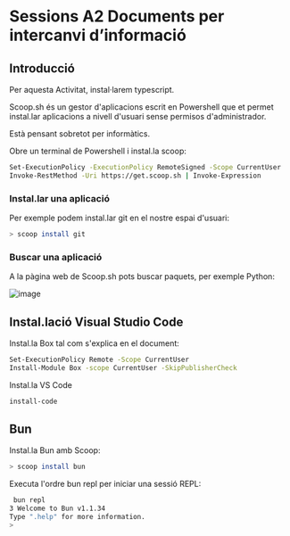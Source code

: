 # Sessions A2  Documents per intercanvi d’informació

## Introducció
Per aquesta Activitat, instal·larem typescript.

Scoop.sh és un gestor d'aplicacions escrit en Powershell que et permet instal.lar aplicacions a nivell d'usuari sense permisos d'administrador.

Està pensant sobretot per informàtics.

Obre un terminal de Powershell i instal.la scoop:

```sh
Set-ExecutionPolicy -ExecutionPolicy RemoteSigned -Scope CurrentUser
Invoke-RestMethod -Uri https://get.scoop.sh | Invoke-Expression
```

### Instal.lar una aplicació
Per exemple podem instal.lar git en el nostre espai d'usuari:

```sh
> scoop install git
```

### Buscar una aplicació

A la pàgina web de Scoop.sh pots buscar paquets, per exemple Python:

![image](https://github.com/user-attachments/assets/606905dc-9241-460f-be33-4decf30c8bfe)

## Instal.lació Visual Studio Code
Instal.la Box tal com s'explica en el document:

```sh
Set-ExecutionPolicy Remote -Scope CurrentUser
Install-Module Box -scope CurrentUser -SkipPublisherCheck
```
Instal.la VS Code
```sh
install-code
```

## Bun

Instal.la Bun amb Scoop:

```sh
> scoop install bun
```
Executa l'ordre bun repl per iniciar una sessió REPL:
```sh
 bun repl
3 Welcome to Bun v1.1.34
Type ".help" for more information.
>
```
